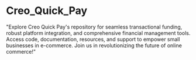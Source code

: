# Creo_Quick_Pay
"Explore Creo Quick Pay's repository for seamless transactional funding, robust platform integration, and comprehensive financial management tools. Access code, documentation, resources, and support to empower small businesses in e-commerce. Join us in revolutionizing the future of online commerce!"
